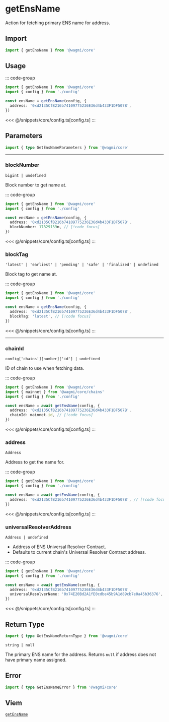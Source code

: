 <script setup>
const packageName = '@wagmi/core'
</script>

# getEnsName

Action for fetching primary ENS name for address.

## Import

```ts
import { getEnsName } from '@wagmi/core'
```

## Usage

::: code-group
```ts [index.ts]
import { getEnsName } from '@wagmi/core'
import { config } from './config'

const ensName = getEnsName(config, {
  address: '0xd2135CfB216b74109775236E36d4b433F1DF507B',
})
```
<<< @/snippets/core/config.ts[config.ts]
:::

## Parameters

```ts
import { type GetEnsNameParameters } from '@wagmi/core'
```

---

### blockNumber

`bigint | undefined`

Block number to get name at.

::: code-group
```ts [index.ts]
import { getEnsName } from '@wagmi/core'
import { config } from './config'

const ensName = getEnsName(config, {
  address: '0xd2135CfB216b74109775236E36d4b433F1DF507B',
  blockNumber: 17829139n, // [!code focus]
})
```
<<< @/snippets/core/config.ts[config.ts]
:::

### blockTag

`'latest' | 'earliest' | 'pending' | 'safe' | 'finalized' | undefined`

Block tag to get name at.

::: code-group
```ts [index.ts]
import { getEnsName } from '@wagmi/core'
import { config } from './config'

const ensName = getEnsName(config, {
  address: '0xd2135CfB216b74109775236E36d4b433F1DF507B',
  blockTag: 'latest', // [!code focus]
})
```
<<< @/snippets/core/config.ts[config.ts]
:::

---

### chainId

`config['chains'][number]['id'] | undefined`

ID of chain to use when fetching data.

::: code-group
```ts [index.ts]
import { getEnsName } from '@wagmi/core'
import { mainnet } from '@wagmi/core/chains'
import { config } from './config'

const ensName = await getEnsName(config, {
  address: '0xd2135CfB216b74109775236E36d4b433F1DF507B',
  chainId: mainnet.id, // [!code focus]
})
```
<<< @/snippets/core/config.ts[config.ts]
:::

### address

`Address`

Address to get the name for.

::: code-group
```ts [index.ts]
import { getEnsName } from '@wagmi/core'
import { config } from './config'

const ensName = await getEnsName(config, {
  address: '0xd2135CfB216b74109775236E36d4b433F1DF507B', // [!code focus]
})
```
<<< @/snippets/core/config.ts[config.ts]
:::

### universalResolverAddress

`Address | undefined`

- Address of ENS Universal Resolver Contract.
- Defaults to current chain's Universal Resolver Contract address.

::: code-group
```ts [index.ts]
import { getEnsName } from '@wagmi/core'
import { config } from './config'

const ensName = await getEnsName(config, {
  address: '0xd2135CfB216b74109775236E36d4b433F1DF507B',
  universalResolverName: '0x74E20Bd2A1fE0cdbe45b9A1d89cb7e0a45b36376', // [!code focus]
})
```
<<< @/snippets/core/config.ts[config.ts]
:::

## Return Type

```ts
import { type GetEnsNameReturnType } from '@wagmi/core'
```

`string | null`

The primary ENS name for the address. Returns `null` if address does not have primary name assigned.

## Error

```ts
import { type GetEnsNameError } from '@wagmi/core'
```

<!--@include: @shared/query/getEnsName.md-->

## Viem

[`getEnsName`](https://viem.sh/docs/ens/actions/getEnsName.html)
